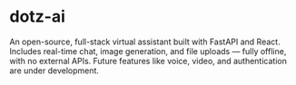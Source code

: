 # dotz-ai
An open-source, full-stack virtual assistant built with FastAPI and React. Includes real-time chat, image generation, and file uploads — fully offline, with no external APIs. Future features like voice, video, and authentication are under development.
